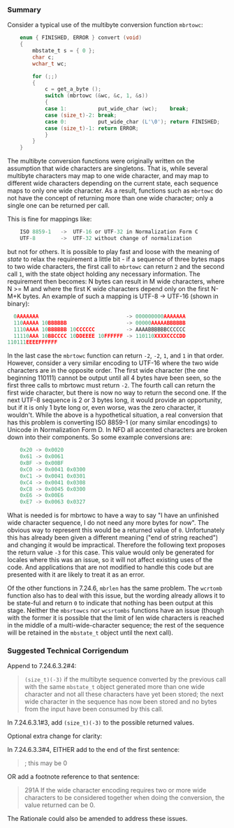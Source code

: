 ### Summary

Consider a typical use of the multibyte conversion function `mbrtowc`:

```c
    enum { FINISHED, ERROR } convert (void)
    {
        mbstate_t s = { 0 };
        char c;
        wchar_t wc;

        for (;;)
        {
            c = get_a_byte ();
            switch (mbrtowc (&wc, &c, 1, &s))
            {
            case 1:          put_wide_char (wc);    break;
            case (size_t)-2: break;
            case 0:          put_wide_char (L'\0'); return FINISHED;
            case (size_t)-1: return ERROR;
            }
        }
    }
```

The multibyte conversion functions were originally written on the assumption
that wide characters are singletons. That is, while several multibyte characters
may map to one wide character, and may map to different wide characters
depending on the current state, each sequence maps to only one wide character.
As a result, functions such as `mbrtowc` do not have the concept of returning
more than one wide character; only a single one can be returned per call.

This is fine for mappings like:

```c
    ISO 8859-1   ->  UTF-16 or UTF-32 in Normalization Form C
    UTF-8        ->  UTF-32 without change of normalization
```

but not for others. It is possible to play fast and loose with the meaning of
*state* to relax the requirement a little bit \- if a sequence of three bytes
maps to two wide characters, the first call to `mbrtowc` can return `2` and the
second call `1`, with the state object holding any necessary information. The
requirement then becomes: N bytes can result in M wide characters, where N \>\=
M and where the first K wide characters depend only on the first N-M\+K bytes.
An example of such a mapping is UTF-8 -\> UTF-16 (shown in binary):

```c
  0AAAAAAA                            -> 000000000AAAAAAA
  110AAAAA 10BBBBBB                   -> 00000AAAAABBBBBB
  1110AAAA 10BBBBBB 10CCCCCC          -> AAAABBBBBBCCCCCC
  11110AAA 10BBCCCC 10DDEEEE 10FFFFFF -> 110110XXXXCCCCDD
110111EEEEFFFFFF
```

In the last case the `mbrtowc` function can return `-2`, `-2`, `1`, and `1` in
that order. However, consider a very similar encoding to UTF-16 where the two
wide characters are in the opposite order. The first wide character (the one
beginning 110111\) cannot be output until all 4 bytes have been seen, so the
first three calls to mbrtowc must return `-2`. The fourth call can return the
first wide character, but there is now no way to return the second one. If the
next UTF-8 sequence is 2 or 3 bytes long, it would provide an opportunity, but
if it is only 1 byte long or, even worse, was the zero character, it wouldn't.
While the above is a hypothetical situation, a real conversion that has this
problem is converting ISO 8859-1 (or many similar encodings) to Unicode in
Normalization Form D. In NFD all accented characters are broken down into their
components. So some example conversions are:

```c
    0x20 -> 0x0020
    0x61 -> 0x0061
    0xBF -> 0x00BF
    0xC0 -> 0x0041 0x0300
    0xC1 -> 0x0041 0x0301
    0xC4 -> 0x0041 0x0308
    0xC8 -> 0x0045 0x0300
    0xE6 -> 0x00E6
    0xE7 -> 0x0063 0x0327
```

What is needed is for mbrtowc to have a way to say "I have an unfinished wide
character sequence, I do not need any more bytes for now". The obvious way to
represent this would be a returned value of `0`. Unfortunately this has already
been given a different meaning ("end of string reached") and changing it would
be impractical. Therefore the following text proposes the return value `-3` for
this case. This value would only be generated for locales where this was an
issue, so it will not affect existing uses of the code. And applications that
are not modified to handle this code but are presented with it are likely to
treat it as an error.

Of the other functions in 7.24.6, `mbrlen` has the same problem. The `wcrtomb`
function also has to deal with this issue, but the wording already allows it to
be state-ful and return `0` to indicate that nothing has been output at this
stage. Neither the `mbsrtowcs` nor `wcsrtombs` functions have an issue (though
with the former it is possible that the limit of len wide characters is reached
in the middle of a multi-wide-character sequence; the rest of the sequence will
be retained in the `mbstate_t` object until the next call).

### Suggested Technical Corrigendum

Append to 7.24.6.3.2#4:

> `(size_t)(-3)` if the multibyte sequence converted by the previous call with the
> same `mbstate_t` object generated more than one wide character and not all these
> characters have yet been stored; the next wide character in the sequence has now
> been stored and no bytes from the input have been consumed by this call.

In 7.24.6.3.1#3, add `(size_t)(-3)` to the possible returned values.

Optional extra change for clarity:

In 7.24.6.3.3#4, EITHER add to the end of the first sentence:

> ; this may be 0

OR add a footnote reference to that sentence:

> 291A If the wide character encoding requires two or more wide characters to be
> considered together when doing the conversion, the value returned can be 0\.

The Rationale could also be amended to address these issues.
